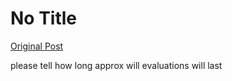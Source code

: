 # No Title

[Original Post](https://discourse.onlinedegree.iitm.ac.in/t/169029/274)

<p>please tell how long approx will evaluations will last</p>